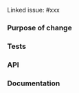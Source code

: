 <!--
* Thank you very much for contributing to Flink Agents.
* Please add the relevant components in the PR title. E.g., [api], [runtime], [java], [python], [hotfix], etc.
-->

<!-- Please link the PR to the relevant issue(s). Hotfix doesn't need this. -->
Linked issue: #xxx

### Purpose of change

<!-- What is the purpose of this change? -->

### Tests

<!-- How is this change verified? -->

### API

<!-- Does this change touches any public APIs? -->

### Documentation

<!-- Should this change be covered by the user documentation?-->
